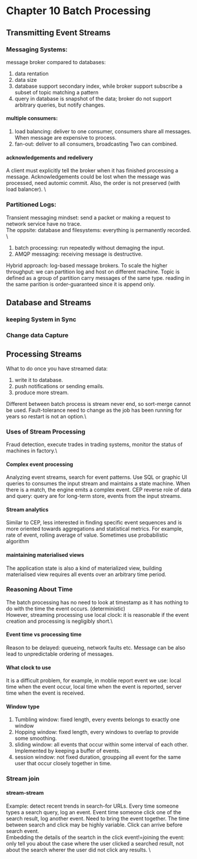 # Chapter 10 Batch Processing
## Transmitting Event Streams
### Messaging Systems:
message broker compared to databases:
1. data rentation
2. data size
3. database support secondary index, while broker support subscribe a subset of topic matching a pattern
4. query in database is snapshot of the data; broker do not support arbitrary queries, but notify changes.
#### multiple consumers:
1. load balancing: deliver to one consumer, consumers share all messages. When message are expensive to process.
2. fan-out: deliver to all consumers, broadcasting
Two can combined.
#### acknowledgements and redelivery
A client must explicitly tell the broker when it has finished processing a message. Acknowledgements could be lost when the message was processed, need automic commit. Also, the order is not preserved (with load balancer). \
### Partitioned Logs:
Transient messaging mindset: send a packet or making a request to network service have no trace.\
The oppsite: database and filesystems: everything is permanently recorded. \
1. batch processing: run repeatedly without demaging the input.
2. AMQP messaging: receiving message is destructive.

Hybrid approach: log-based message brokers.
To scale the higher throughput: we can partition log and host on different machine. Topic is defined as a group of partition carry messages of the same type.
reading in the same parition is order-guaranteed since it is append only.
## Database and Streams
### keeping System in Sync
### Change data Capture
## Processing Streams
What to do once you have streamed data:
1. write it to database.
2. push notifications or sending emails.
3. produce more stream.

Different between batch process is stream never end, so sort-merge cannot be used. 
Fault-tolerance need to change as the job has been running for years so restart is not an option.\
### Uses of Stream Processing
Fraud detection, execute trades in trading systems, monitor the status of machines in factory.\
#### Complex event processing 
Analyzing event streams, search for event patterns. Use SQL or graphic UI queries to consumes the input stream and maintains a state machine. When there is a match, the engine emits a complex event. CEP reverse role of data and query: query are for long-term store, events from the input streams.
#### Stream analytics
Similar to CEP, less interested in finding specific event sequences and is more oriented towards aggregations and statistical metrics.
For example, rate of event, rolling average of value. Sometimes use probabilistic algorithm
#### maintaining materialised views
The application state is also a kind of materialized view, building materialised view requires all events over an arbitrary time period.
### Reasoning About Time
The batch processing has no need to look at timestamp as it has nothing to do with the time the event occurs. (deterministic) \
However, streaming processing use local clock: it is reasonable if the event creation and processing is negligibly short.\
#### Event time vs processing time
Reason to be delayed: queueing, network faults etc. Message can be also lead to unpredictable ordering of messages. 
#### What clock to use
It is a difficult problem, for example, in moblie report event we use: local time when the event occur, local time when the event is reported, server time when the event is received. 
#### Window type
1. Tumbling window: fixed length, every events belongs to exactly one window
2. Hopping window: fixed length, every windows to overlap to provide some smoothing.
3. sliding window: all events that occur within some interval of each other. Implemented by keeping a buffer of events.
4. session window: not fixed duration, groupping all event for the same user that occur closely together in time.
### Stream join
#### stream-stream
Example: detect recent trends in search-for URLs. Every time someone types a search query, log an event. Event time someone click one of the search result, log another event. Need to bring the event together. The time between search and click may be highly variable.  Click can arrive before search event. \
Embedding the details of the seartch in the click event!=joining the event: only tell you about the case where the user clicked a searched result, not about the search wherer the user did not click any results. \  


